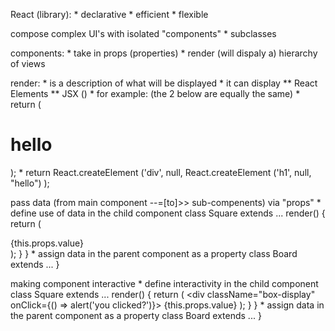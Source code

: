 React (library):
    * declarative
    * efficient
    * flexible

compose complex UI's with isolated "components"
    * subclasses

components:
    * take in props (properties)
    * render (will dispaly a) hierarchy of views

render:
    * is a description of what will be displayed
    * it can display
        ** React Elements
        ** JSX ()
    * for example: (the 2 below are equally the same)
        * return ( <div><h1>hello</h1></div> );
        * return React.createElement ('div', null, 
                    React.createElement ('h1', null, "hello")
          );

pass data (from main component --=[to]>> sub-compenents) via "props"
    * define use of data in the child component
        class Square extends ...
            render() {
                return (
                    <div className="box-display">
                        {this.props.value}
                    </div>
                );
            }
        }
    * assign data in the parent component as a property
        class Board extends ...
            <Square value="1" />
        }

making component interactive
    * define interactivity in the child component
        class Square extends ...
            render() {
                return (
                    <div className="box-display" onClick={() => alert('you clicked?')}>
                        {this.props.value}
                    </div>
                );
            }
        }
    * assign data in the parent component as a property
        class Board extends ...
            <Square value="1" />
        }

